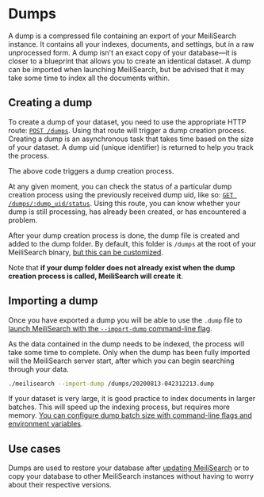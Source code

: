 # Dumps

A dump is a compressed file containing an export of your MeiliSearch instance. It contains all your indexes, documents, and settings, but in a raw unprocessed form. A dump isn't an exact copy of your database—it is closer to a blueprint that allows you to create an identical dataset. A dump can be imported when launching MeiliSearch, but be advised that it may take some time to index all the documents within.

## Creating a dump

To create a dump of your dataset, you need to use the appropriate HTTP route: [`POST /dumps`](/reference/api/dump#create-a-dump). Using that route will trigger a dump creation process. Creating a dump is an asynchronous task that takes time based on the size of your dataset. A dump uid (unique identifier) is returned to help you track the process.

<CodeSamples id="post_dump_1" />

The above code triggers a dump creation process.

At any given moment, you can check the status of a particular dump creation process using the previously received dump uid, like so: [`GET /dumps/:dump_uid/status`](/reference/api/dump#get-dump-status). Using this route, you can know whether your dump is still processing, has already been created, or has encountered a problem.

<CodeSamples id="get_dump_status_1" />

After your dump creation process is done, the dump file is created and added to the dump folder. By default, this folder is `/dumps` at the root of your MeiliSearch binary, [but this can be customized](/reference/features/configuration#dumps-destination).

Note that **if your dump folder does not already exist when the dump creation process is called, MeiliSearch will create it**.

## Importing a dump

Once you have exported a dump you will be able to use the `.dump` file to [launch MeiliSearch with the `--import-dump` command-line flag](/reference/features/configuration#import-dump).

As the data contained in the dump needs to be indexed, the process will take some time to complete. Only when the dump has been fully imported will the MeiliSearch server start, after which you can begin searching through your data.

```bash
./meilisearch --import-dump /dumps/20200813-042312213.dump
```

If your dataset is very large, it is good practice to index documents in larger batches. This will speed up the indexing process, but requires more memory. [You can configure dump batch size with command-line flags and environment variables](/reference/features/configuration#dump-batch-size).

## Use cases

Dumps are used to restore your database after [updating MeiliSearch](/create/how_to/updating.md) or to copy your database to other MeiliSearch instances without having to worry about their respective versions.
